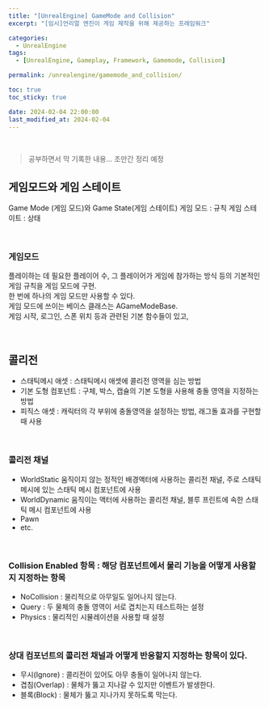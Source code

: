 ```yaml
---
title: "[UnrealEngine] GameMode and Collision"
excerpt: "[임시]언리얼 엔진이 게임 제작을 위해 제공하는 프레임워크"

categories:
  - UnrealEngine
tags:
  - [UnrealEngine, Gameplay, Framework, Gamemode, Collision]

permalink: /unrealengine/gamemode_and_collision/

toc: true
toc_sticky: true

date: 2024-02-04 22:00:00
last_modified_at: 2024-02-04
---
```

<br>

>공부하면서 막 기록한 내용... 조만간 정리 예정

## 게임모드와 게임 스테이트
Game Mode (게임 모드)와 Game State(게임 스테이트)
게임 모드 : 규칙
게임 스테이트 : 상태

<br>

### 게임모드
플레이하는 데 필요한 플레이어 수, 그 플레이어가 게임에 참가하는 방식 등의 기본적인 게임 규칙을 게임 모드에 구현.<br> 
한 번에 하나의 게임 모드만 사용할 수 있다.<br>
게임 모드에 쓰이는 베이스 클래스는 AGameModeBase.<br> 
게임 시작, 로그인, 스폰 위치 등과 관련된 기본 함수들이 있고,

<br>

## 콜리전
- 스태틱메시 애셋 : 스태틱메시 애셋에 콜리전 영역을 심는 방법
- 기본 도형 컴포넌트 : 구체, 박스, 캡슐의 기본 도형을 사용해 충돌 영역을 지정하는 방법
- 피직스 애셋 : 캐릭터의 각 부위에 충돌영역을 설정하는 방법, 래그돌 효과를 구현할 때 사용

<br>

### 콜리전 채널
- WorldStatic 움직이지 않는 정적인 배경액터에 사용하는 콜리전 채널, 주로 스태틱 메시에 있는 스태틱 메시 컴포넌트에 사용
- WorldDynamic 움직이는 액터에 사용하는 콜리전 채널, 블루 프린트에 속한 스태틱 메시 컴포넌트에 사용
- Pawn
- etc.

<br>

### Collision Enabled 항목 : 해당 컴포넌트에서 물리 기능을 어떻게 사용할지 지정하는 항목
- NoCollision : 물리적으로 아무일도 일어나지 않는다.
- Query : 두 물체의 충돌 영역이 서로 겹치는지 테스트하는 설정
- Physics : 물리적인 시뮬레이션을 사용할 때 설정

<br>

### 상대 컴포넌트의 콜리전 채널과 어떻게 반응할지 지정하는 항목이 있다.
- 무시(Ignore) : 콜리전이 있어도 아무 충돌이 일어나지 않는다.
- 겹침(Overlap) : 물체가 뚫고 지나갈 수 있지만 이벤트가 발생한다.
- 블록(Block) : 물체가 뚫고 지나가지 못하도록 막는다.
